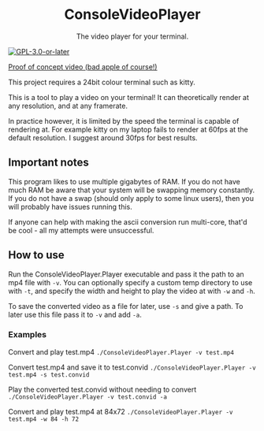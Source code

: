 <h1 align="center">ConsoleVideoPlayer</h1>
<p align="center">The video player for your terminal.</p>

[![`GPL-3.0-or-later`](https://img.shields.io/badge/license-GPL--3.0--or--later-blue)](https://github.com/cainy-a/Diskai/blob/master/LICENSE.md)

[Proof of concept video (bad apple of course!)](https://youtu.be/cc2f94KSjIQ)

This project requires a 24bit colour terminal such as kitty.

This is a tool to play a video on your terminal!
It can theoretically render at any resolution,
and at any framerate.

In practice however, it is limited by the speed the terminal
is capable of rendering at.
For example kitty on my laptop fails to render
at 60fps at the default resolution.
I suggest around 30fps for best results.

## Important notes
This program likes to use multiple gigabytes of RAM. If you do not have much RAM be aware that your system will be swapping
memory constantly. If you do not have a swap (should only apply to some linux users), then you will probably have
issues running this.

If anyone can help with making the ascii conversion run multi-core, that'd be cool - all my attempts were unsuccessful.

## How to use
Run the ConsoleVideoPlayer.Player executable and pass it the path to an mp4 file with `-v`. You can optionally specify a custom temp directory to use with `-t`, and specify the width and height to play the video at with `-w` and `-h`.

To save the converted video as a file for later, use `-s` and give a path. To later use this file pass it to `-v` and add `-a`.

### Examples
Convert and play test.mp4
`./ConsoleVideoPlayer.Player -v test.mp4`

Convert test.mp4 and save it to test.convid
`./ConsoleVideoPlayer.Player -v test.mp4 -s test.convid`

Play the converted test.convid without needing to convert
`./ConsoleVideoPlayer.Player -v test.convid -a`

Convert and play test.mp4 at 84x72
`./ConsoleVideoPlayer.Player -v test.mp4 -w 84 -h 72`
